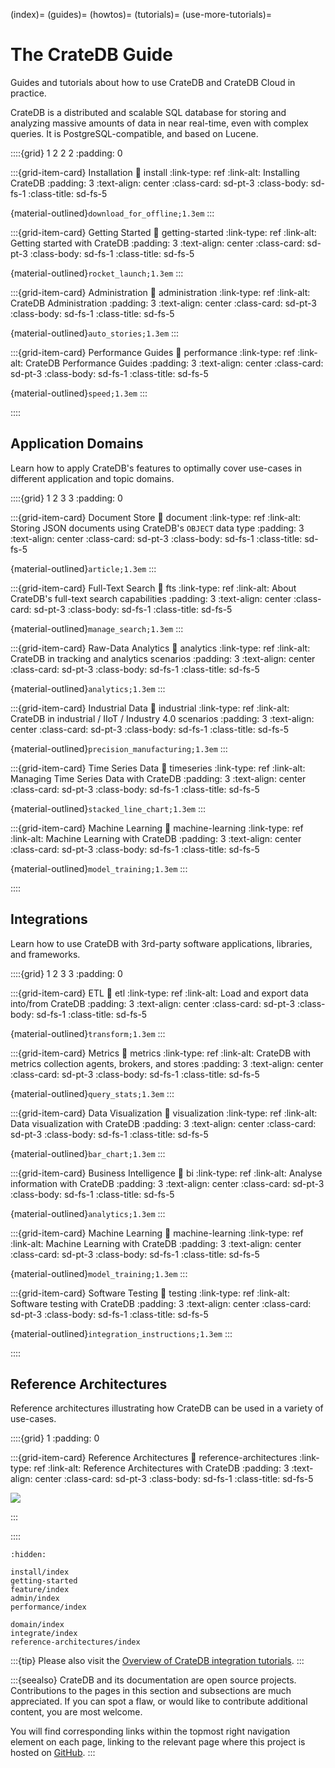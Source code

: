 (index)=
(guides)=
(howtos)=
(tutorials)=
(use-more-tutorials)=

# The CrateDB Guide

Guides and tutorials about how to use CrateDB and CrateDB Cloud in practice.

CrateDB is a distributed and scalable SQL database for storing and analyzing
massive amounts of data in near real-time, even with complex queries. It is
PostgreSQL-compatible, and based on Lucene. 


::::{grid} 1 2 2 2
:padding: 0


:::{grid-item-card} Installation
:link: install
:link-type: ref
:link-alt: Installing CrateDB
:padding: 3
:text-align: center
:class-card: sd-pt-3
:class-body: sd-fs-1
:class-title: sd-fs-5

{material-outlined}`download_for_offline;1.3em`
:::


:::{grid-item-card} Getting Started
:link: getting-started
:link-type: ref
:link-alt: Getting started with CrateDB
:padding: 3
:text-align: center
:class-card: sd-pt-3
:class-body: sd-fs-1
:class-title: sd-fs-5

{material-outlined}`rocket_launch;1.3em`
:::


:::{grid-item-card} Administration
:link: administration
:link-type: ref
:link-alt: CrateDB Administration
:padding: 3
:text-align: center
:class-card: sd-pt-3
:class-body: sd-fs-1
:class-title: sd-fs-5

{material-outlined}`auto_stories;1.3em`
:::


:::{grid-item-card} Performance Guides
:link: performance
:link-type: ref
:link-alt: CrateDB Performance Guides
:padding: 3
:text-align: center
:class-card: sd-pt-3
:class-body: sd-fs-1
:class-title: sd-fs-5

{material-outlined}`speed;1.3em`
:::


::::


## Application Domains

Learn how to apply CrateDB's features to optimally cover use-cases in different
application and topic domains.

::::{grid} 1 2 3 3
:padding: 0


:::{grid-item-card} Document Store
:link: document
:link-type: ref
:link-alt: Storing JSON documents using CrateDB's `OBJECT` data type
:padding: 3
:text-align: center
:class-card: sd-pt-3
:class-body: sd-fs-1
:class-title: sd-fs-5

{material-outlined}`article;1.3em`
:::


:::{grid-item-card} Full-Text Search
:link: fts
:link-type: ref
:link-alt: About CrateDB's full-text search capabilities
:padding: 3
:text-align: center
:class-card: sd-pt-3
:class-body: sd-fs-1
:class-title: sd-fs-5

{material-outlined}`manage_search;1.3em`
:::


:::{grid-item-card} Raw-Data Analytics
:link: analytics
:link-type: ref
:link-alt: CrateDB in tracking and analytics scenarios
:padding: 3
:text-align: center
:class-card: sd-pt-3
:class-body: sd-fs-1
:class-title: sd-fs-5

{material-outlined}`analytics;1.3em`
:::


:::{grid-item-card} Industrial Data
:link: industrial
:link-type: ref
:link-alt: CrateDB in industrial / IIoT / Industry 4.0 scenarios
:padding: 3
:text-align: center
:class-card: sd-pt-3
:class-body: sd-fs-1
:class-title: sd-fs-5

{material-outlined}`precision_manufacturing;1.3em`
:::


:::{grid-item-card} Time Series Data
:link: timeseries
:link-type: ref
:link-alt: Managing Time Series Data with CrateDB
:padding: 3
:text-align: center
:class-card: sd-pt-3
:class-body: sd-fs-1
:class-title: sd-fs-5

{material-outlined}`stacked_line_chart;1.3em`
:::


:::{grid-item-card} Machine Learning
:link: machine-learning
:link-type: ref
:link-alt: Machine Learning with CrateDB
:padding: 3
:text-align: center
:class-card: sd-pt-3
:class-body: sd-fs-1
:class-title: sd-fs-5

{material-outlined}`model_training;1.3em`
:::


::::


## Integrations

Learn how to use CrateDB with 3rd-party software applications, libraries, and
frameworks.

::::{grid} 1 2 3 3
:padding: 0


:::{grid-item-card} ETL
:link: etl
:link-type: ref
:link-alt: Load and export data into/from CrateDB
:padding: 3
:text-align: center
:class-card: sd-pt-3
:class-body: sd-fs-1
:class-title: sd-fs-5

{material-outlined}`transform;1.3em`
:::


:::{grid-item-card} Metrics
:link: metrics
:link-type: ref
:link-alt: CrateDB with metrics collection agents, brokers, and stores
:padding: 3
:text-align: center
:class-card: sd-pt-3
:class-body: sd-fs-1
:class-title: sd-fs-5

{material-outlined}`query_stats;1.3em`
:::


:::{grid-item-card} Data Visualization
:link: visualization
:link-type: ref
:link-alt: Data visualization with CrateDB
:padding: 3
:text-align: center
:class-card: sd-pt-3
:class-body: sd-fs-1
:class-title: sd-fs-5

{material-outlined}`bar_chart;1.3em`
:::


:::{grid-item-card} Business Intelligence
:link: bi
:link-type: ref
:link-alt: Analyse information with CrateDB
:padding: 3
:text-align: center
:class-card: sd-pt-3
:class-body: sd-fs-1
:class-title: sd-fs-5

{material-outlined}`analytics;1.3em`
:::


:::{grid-item-card} Machine Learning
:link: machine-learning
:link-type: ref
:link-alt: Machine Learning with CrateDB
:padding: 3
:text-align: center
:class-card: sd-pt-3
:class-body: sd-fs-1
:class-title: sd-fs-5

{material-outlined}`model_training;1.3em`
:::


:::{grid-item-card} Software Testing
:link: testing
:link-type: ref
:link-alt: Software testing with CrateDB
:padding: 3
:text-align: center
:class-card: sd-pt-3
:class-body: sd-fs-1
:class-title: sd-fs-5

{material-outlined}`integration_instructions;1.3em`
:::


::::


## Reference Architectures

Reference architectures illustrating how CrateDB can be used in a variety of
use-cases.

::::{grid} 1
:padding: 0


:::{grid-item-card} Reference Architectures
:link: reference-architectures
:link-type: ref
:link-alt: Reference Architectures with CrateDB
:padding: 3
:text-align: center
:class-card: sd-pt-3
:class-body: sd-fs-1
:class-title: sd-fs-5

![](https://cratedb.com/hs-fs/hubfs/nativesql.png?width=480&name=nativesql.png)

:::

::::


```{toctree}
:hidden:

install/index
getting-started
feature/index
admin/index
performance/index

domain/index
integrate/index
reference-architectures/index
```


:::{tip}
Please also visit the [Overview of CrateDB integration tutorials].
:::

:::{seealso}
CrateDB and its documentation are open source projects.
Contributions to the pages in this section and subsections are much appreciated.
If you can spot a flaw, or would like to contribute additional content, you
are most welcome.

You will find corresponding links within the topmost right navigation element
on each page, linking to the relevant page where this project is hosted on [GitHub].
:::


[GitHub]: https://github.com/crate/cratedb-guide
[Overview of CrateDB integration tutorials]: https://community.cratedb.com/t/overview-of-cratedb-integration-tutorials/1015
